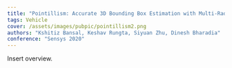 ```yaml
---
title: "Pointillism: Accurate 3D Bounding Box Estimation with Multi-Radars"
tags: Vehicle
cover: /assets/images/pubpic/pointillism2.png
authors: "Kshitiz Bansal, Keshav Rungta, Siyuan Zhu, Dinesh Bharadia"
conference: "Sensys 2020"
---
```


Insert overview.